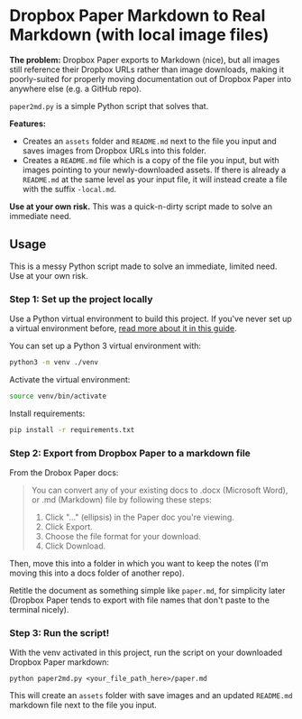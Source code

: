 # Dropbox Paper Markdown to Real Markdown (with local image files)

**The problem:** Dropbox Paper exports to Markdown (nice), but all images still reference their Dropbox URLs rather than image downloads, making it poorly-suited for properly moving documentation out of Dropbox Paper into anywhere else (e.g. a GitHub repo).

`paper2md.py` is a simple Python script that solves that.

**Features:**

- Creates an `assets` folder and `README.md` next to the file you input and saves images from Dropbox URLs into this folder.
- Creates a `README.md` file which is a copy of the file you input, but with images pointing to your newly-downloaded assets. If there is already a `README.md` at the same level as your input file, it will instead create a file with the suffix `-local.md`.

**Use at your own risk.** This was a quick-n-dirty script made to solve an immediate need.

## Usage

This is a messy Python script made to solve an immediate, limited need. Use at your own risk.

### Step 1: Set up the project locally

Use a Python virtual environment to build this project. If you've never set up a virtual environment before, [read more about it in this guide](https://packaging.python.org/tutorials/installing-packages/#creating-virtual-environments).

You can set up a Python 3 virtual environment with:

```bash
python3 -m venv ./venv
```

Activate the virtual environment:

```bash
source venv/bin/activate
```

Install requirements:

```bash
pip install -r requirements.txt
```

### Step 2: Export from Dropbox Paper to a markdown file

From the Drobox Paper docs:

> You can convert any of your existing docs to .docx (Microsoft Word), or .md (Markdown) file by following these steps:
>
> 1. Click "…" (ellipsis) in the Paper doc you're viewing.
> 1. Click Export.
> 1. Choose the file format for your download.
> 1. Click Download.

Then, move this into a folder in which you want to keep the notes (I'm moving this into a docs folder of another repo).

Retitle the document as something simple like `paper.md`, for simplicity later (Dropbox Paper tends to export with file names that don't paste to the terminal nicely).

### Step 3: Run the script!

With the venv activated in this project, run the script on your downloaded Dropbox Paper markdown:

```
python paper2md.py <your_file_path_here>/paper.md
```

This will create an `assets` folder with save images and an updated `README.md` markdown file next to the file you input.
